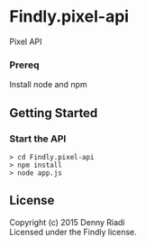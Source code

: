# Findly.pixel-api

Pixel API

### Prereq

Install node and npm

## Getting Started

### Start the API

```
> cd Findly.pixel-api
> npm install
> node app.js
```

## License
Copyright (c) 2015 Denny Riadi  
Licensed under the Findly license.
